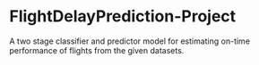 # FlightDelayPrediction-Project
A two stage classifier and predictor model for estimating on-time performance of flights from the given datasets.
